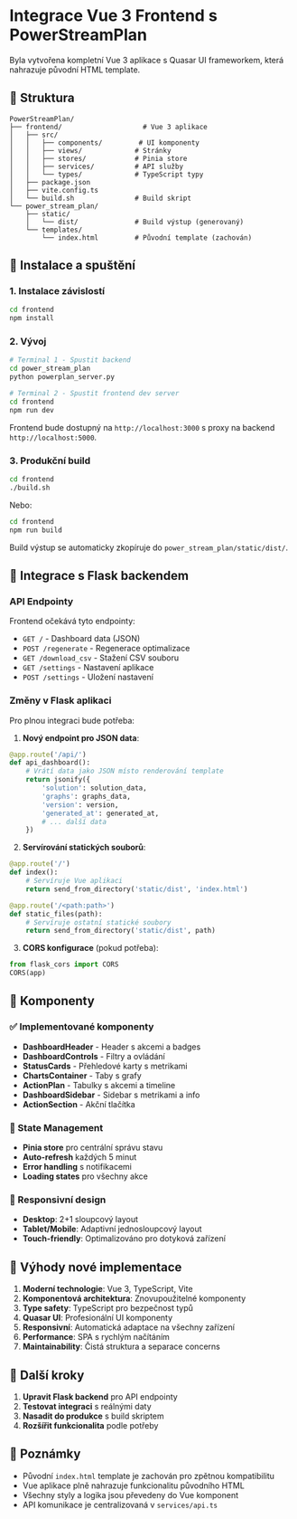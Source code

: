# Integrace Vue 3 Frontend s PowerStreamPlan

Byla vytvořena kompletní Vue 3 aplikace s Quasar UI frameworkem, která nahrazuje původní HTML template.

## 📁 Struktura

```
PowerStreamPlan/
├── frontend/                    # Vue 3 aplikace
│   ├── src/
│   │   ├── components/         # UI komponenty
│   │   ├── views/             # Stránky
│   │   ├── stores/            # Pinia store
│   │   ├── services/          # API služby
│   │   └── types/             # TypeScript typy
│   ├── package.json
│   ├── vite.config.ts
│   └── build.sh               # Build skript
└── power_stream_plan/
    ├── static/
    │   └── dist/              # Build výstup (generovaný)
    └── templates/
        └── index.html         # Původní template (zachován)
```

## 🚀 Instalace a spuštění

### 1. Instalace závislostí

```bash
cd frontend
npm install
```

### 2. Vývoj

```bash
# Terminal 1 - Spustit backend
cd power_stream_plan
python powerplan_server.py

# Terminal 2 - Spustit frontend dev server
cd frontend
npm run dev
```

Frontend bude dostupný na `http://localhost:3000` s proxy na backend `http://localhost:5000`.

### 3. Produkční build

```bash
cd frontend
./build.sh
```

Nebo:

```bash
cd frontend
npm run build
```

Build výstup se automaticky zkopíruje do `power_stream_plan/static/dist/`.

## 🔗 Integrace s Flask backendem

### API Endpointy

Frontend očekává tyto endpointy:

- `GET /` - Dashboard data (JSON)
- `POST /regenerate` - Regenerace optimalizace
- `GET /download_csv` - Stažení CSV souboru
- `GET /settings` - Nastavení aplikace
- `POST /settings` - Uložení nastavení

### Změny v Flask aplikaci

Pro plnou integraci bude potřeba:

1. **Nový endpoint pro JSON data**:
```python
@app.route('/api/')
def api_dashboard():
    # Vrátí data jako JSON místo renderování template
    return jsonify({
        'solution': solution_data,
        'graphs': graphs_data,
        'version': version,
        'generated_at': generated_at,
        # ... další data
    })
```

2. **Servírování statických souborů**:
```python
@app.route('/')
def index():
    # Servíruje Vue aplikaci
    return send_from_directory('static/dist', 'index.html')

@app.route('/<path:path>')
def static_files(path):
    # Servíruje ostatní statické soubory
    return send_from_directory('static/dist', path)
```

3. **CORS konfigurace** (pokud potřeba):
```python
from flask_cors import CORS
CORS(app)
```

## 🎨 Komponenty

### ✅ Implementované komponenty

- **DashboardHeader** - Header s akcemi a badges
- **DashboardControls** - Filtry a ovládání
- **StatusCards** - Přehledové karty s metrikami
- **ChartsContainer** - Taby s grafy
- **ActionPlan** - Tabulky s akcemi a timeline
- **DashboardSidebar** - Sidebar s metrikami a info
- **ActionSection** - Akční tlačítka

### 🔄 State Management

- **Pinia store** pro centrální správu stavu
- **Auto-refresh** každých 5 minut
- **Error handling** s notifikacemi
- **Loading states** pro všechny akce

### 📱 Responsivní design

- **Desktop**: 2+1 sloupcový layout
- **Tablet/Mobile**: Adaptivní jednosloupcový layout
- **Touch-friendly**: Optimalizováno pro dotyková zařízení

## 🔧 Výhody nové implementace

1. **Moderní technologie**: Vue 3, TypeScript, Vite
2. **Komponentová architektura**: Znovupoužitelné komponenty
3. **Type safety**: TypeScript pro bezpečnost typů
4. **Quasar UI**: Profesionální UI komponenty
5. **Responsivní**: Automatická adaptace na všechny zařízení
6. **Performance**: SPA s rychlým načítáním
7. **Maintainability**: Čistá struktura a separace concerns

## 🚀 Další kroky

1. **Upravit Flask backend** pro API endpointy
2. **Testovat integraci** s reálnými daty
3. **Nasadit do produkce** s build skriptem
4. **Rozšířit funkcionalita** podle potřeby

## 📝 Poznámky

- Původní `index.html` template je zachován pro zpětnou kompatibilitu
- Vue aplikace plně nahrazuje funkcionalitu původního HTML
- Všechny styly a logika jsou převedeny do Vue komponent
- API komunikace je centralizovaná v `services/api.ts`
